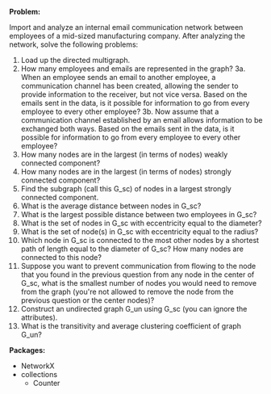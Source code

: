 **Problem:** 

Import and analyze an internal email communication network between employees of a mid-sized manufacturing company. After analyzing the network, solve the following problems:
  1. Load up the directed multigraph.
  2. How many employees and emails are represented in the graph?
  3a. When an employee sends an email to another employee, a communication channel has been created, allowing the sender to provide information to the receiver, but not vice versa. Based on the emails sent in the data, is it possible for information to go from every employee to every other employee?
  3b. Now assume that a communication channel established by an email allows information to be exchanged both ways. Based on the emails sent in the data, is it possible for information to go from every employee to every other employee?
  4. How many nodes are in the largest (in terms of nodes) weakly connected component?
  5. How many nodes are in the largest (in terms of nodes) strongly connected component?
  6. Find the subgraph (call this G_sc) of nodes in a largest strongly connected component.
  7. What is the average distance between nodes in G_sc?
  8. What is the largest possible distance between two employees in G_sc?
  9. What is the set of nodes in G_sc with eccentricity equal to the diameter?
  10. What is the set of node(s) in G_sc with eccentricity equal to the radius?
  11. Which node in G_sc is connected to the most other nodes by a shortest path of length equal to the diameter of G_sc? How many nodes are connected to this node?
  12. Suppose you want to prevent communication from flowing to the node that you found in the previous question from any node in the center of G_sc, what is the smallest number of nodes you would need to remove from the graph (you're not allowed to remove the node from the previous question or the center nodes)?
  13. Construct an undirected graph G_un using G_sc (you can ignore the attributes).
  14. What is the transitivity and average clustering coefficient of graph G_un?


**Packages:**
  * NetworkX
  * collections
    * Counter

